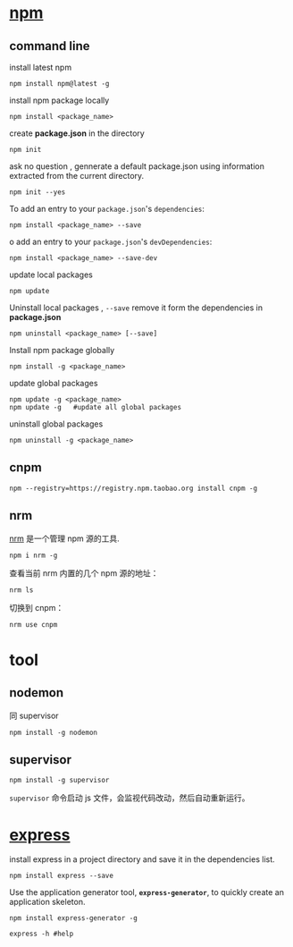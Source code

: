 # [npm](https://www.npmjs.com/) 

## command line

install latest npm

```shell
npm install npm@latest -g  
```

install npm package locally

```shell
npm install <package_name>
```

create **package.json** in the directory

```shell
npm init
```

ask no question , gennerate a default package.json using information extracted from the current directory.

```shell
npm init --yes
```

To add an entry to your `package.json`'s `dependencies`:

```shell
npm install <package_name> --save
```

o add an entry to your `package.json`'s `devDependencies`:

```shell
npm install <package_name> --save-dev
```

update local packages

```shell
npm update
```

Uninstall local packages , `--save` remove it form the dependencies in **package.json**

```shell
npm uninstall <package_name> [--save]
```

Install npm package globally

```shell
npm install -g <package_name>
```

update global packages

```shell
npm update -g <package_name>
npm update -g	#update all global packages
```

uninstall global packages

```shell
npm uninstall -g <package_name>
```

## cnpm

```shell
npm --registry=https://registry.npm.taobao.org install cnpm -g
```

## nrm

[nrm](https://github.com/Pana/nrm) 是一个管理 npm 源的工具.

```shell
npm i nrm -g
```

查看当前 nrm 内置的几个 npm 源的地址：

```shell
nrm ls
```

切换到 cnpm：

```shell
nrm use cnpm
```



# tool

## nodemon

同 supervisor

```Shell
npm install -g nodemon
```



## supervisor

```Shell
npm install -g supervisor
```

`supervisor` 命令启动 js 文件，会监视代码改动，然后自动重新运行。

# [express](http://expressjs.com/)

install express in a project directory and save it in the dependencies list.

```Shell
npm install express --save
```

Use the application generator tool, **`express-generator`**, to quickly create an application skeleton.

```shell
npm install express-generator -g
```

```shell
express -h #help
```


